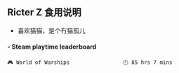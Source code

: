 ## Ricter Z 食用说明
- 喜欢猫猫，是个冇猫孤儿

<!-- steam-box start -->
#### - Steam playtime leaderboard
```text
🎮 World of Warships                 🕘 85 hrs 7 mins
```
<!-- Powered by https://github.com/YouEclipse/steam-box . -->
<!-- steam-box end -->
